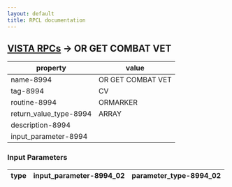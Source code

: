 ```yaml
---
layout: default
title: RPCL documentation
---
```




## [VISTA RPCs](TableOfContent.md) &#8594; OR GET COMBAT VET 

 property | value 
--- | --- 
 name-8994 | OR GET COMBAT VET
 tag-8994 | CV
 routine-8994 | ORMARKER
 return_value_type-8994 | ARRAY
 description-8994 | 
 input_parameter-8994 | 

### Input Parameters

| type | input_parameter-8994_02 | parameter_type-8994_02 | 
| --- | --- | --- | 